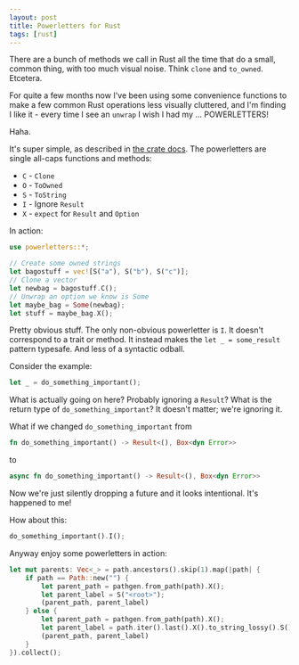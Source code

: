 ```yaml
---
layout: post
title: Powerletters for Rust
tags: [rust]
---
```


There are a bunch of methods we call in Rust all the time
that do a small, common thing, with too much visual noise.
Think `clone` and `to_owned`. Etcetera.

For quite a few months now I've been using some convenience functions
to make a few common Rust operations less visually cluttered,
and I'm finding I like it - every time I see an `unwrap`
I wish I had my … POWERLETTERS!

Haha.

It's super simple, as described in
[the crate docs](https://docs.rs/powerletters).
The powerletters are single all-caps functions and methods:

- `C` - `Clone`
- `O` - `ToOwned`
- `S` - `ToString`
- `I` - Ignore `Result`
- `X` - `expect` for `Result` and `Option`

In action:

```rust
use powerletters::*;

// Create some owned strings
let bagostuff = vec![S("a"), S("b"), S("c")];
// Clone a vector
let newbag = bagostuff.C();
// Unwrap an option we know is Some
let maybe_bag = Some(newbag);
let stuff = maybe_bag.X();
```

Pretty obvious stuff.
The only non-obvious powerletter is `I`.
It doesn't correspond to a trait or method.
It instead makes the `let _ = some_result` pattern typesafe.
And less of a syntactic odball.

Consider the example:

```rust
let _ = do_something_important();
```

What is actually going on here?
Probably ignoring a `Result`?
What is the return type of `do_something_important`?
It doesn't matter; we're ignoring it.

What if we changed `do_something_important` from

```rust
fn do_something_important() -> Result<(), Box<dyn Error>>
```

to

```rust
async fn do_something_important() -> Result<(), Box<dyn Error>>
```

Now we're just silently dropping a future
and it looks intentional.
It's happened to me!

How about this:

```rust
do_something_important().I();
```

Anyway enjoy some powerletters in action:

```rust
let mut parents: Vec<_> = path.ancestors().skip(1).map(|path| {
    if path == Path::new("") {
        let parent_path = pathgen.from_path(path).X();
        let parent_label = S("<root>");
        (parent_path, parent_label)
    } else {
        let parent_path = pathgen.from_path(path).X();
        let parent_label = path.iter().last().X().to_string_lossy().S();
        (parent_path, parent_label)
    }
}).collect();
```